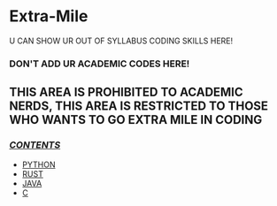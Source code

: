 # Extra-Mile
U CAN SHOW UR OUT OF SYLLABUS CODING SKILLS HERE!


### DON'T ADD UR ACADEMIC CODES HERE!
## THIS AREA IS PROHIBITED TO ACADEMIC NERDS, THIS AREA IS RESTRICTED TO THOSE WHO WANTS TO GO EXTRA MILE IN CODING

### <u>*CONTENTS*</u>
- [PYTHON](https://github.com/CSI-SCT-SB/Extra-Mile/tree/main/PYTHON)
- [RUST](https://github.com/CSI-SCT-SB/Extra-Mile/tree/main/RUST)
- [JAVA](https://github.com/GIND123/Extra-Mile/tree/main/JAVA)
- [C](https://github.com/GIND123/Extra-Mile/tree/main/C)

